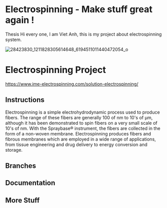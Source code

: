 # Electrospinning - Make stuff great again ! 
Thesis
 Hi every one, I am Viet Anh, this is my project about electrospinning system.
 
![28423830_1211828305614648_6194511011440472054_o](https://user-images.githubusercontent.com/23720583/47773987-5800b980-dd1e-11e8-95fc-2c6dc8f79772.jpg)

 # Electrospinning Project

https://www.ime-electrospinning.com/solution-electrospinning/



## Instructions

Electrospinning is a simple electrohydrodynamic process used to produce fibers. The range of these fibers are generally 100 of nm to 10's of μm, although it has been demonstrated to spin fibers on a very small scale of 10's of nm. With the Spraybase® instrument, the fibers are collected in the form of a non-woven membrane. Electrospinning produces fibers and fibrous membranes which are employed in a wide range of applications, from tissue engineering and drug delivery to energy conversion and storage. 

## Branches


## Documentation



## More Stuff

